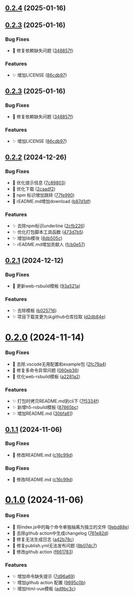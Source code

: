 ## [0.2.4](https://github.com/MuyianKing/cli/compare/v0.2.3...v0.2.4) (2025-01-16)



## [0.2.3](https://github.com/MuyianKing/cli/compare/v0.2.2...v0.2.3) (2025-01-16)


### Bug Fixes

* :bug: 修复依赖缺失问题 ([348857f](https://github.com/MuyianKing/cli/commit/348857f79b5c2771b4b70f2cfb32f5d6c0e80f39))


### Features

* :sparkles: 增加LICENSE ([86cdb97](https://github.com/MuyianKing/cli/commit/86cdb97e7c807dfa00a87eabc7c556526460c351))



## [0.2.3](https://github.com/MuyianKing/cli/compare/v0.2.2...v0.2.3) (2025-01-16)


### Bug Fixes

* :bug: 修复依赖缺失问题 ([348857f](https://github.com/MuyianKing/cli/commit/348857f79b5c2771b4b70f2cfb32f5d6c0e80f39))


### Features

* :sparkles: 增加LICENSE ([86cdb97](https://github.com/MuyianKing/cli/commit/86cdb97e7c807dfa00a87eabc7c556526460c351))



## [0.2.2](https://github.com/MuyianKing/cli/compare/v0.2.1...v0.2.2) (2024-12-26)


### Bug Fixes

* :bug: 优化提示信息 ([7c89803](https://github.com/MuyianKing/cli/commit/7c89803bec6c39a6eff541cd8094d5a090383892))
* :bug: 优化下载 ([2caadf2](https://github.com/MuyianKing/cli/commit/2caadf25d3208b010aeb557cb255588cb3c3ab55))
* :bug: npm 标识增加跳转 ([77fe990](https://github.com/MuyianKing/cli/commit/77fe990053b31dc80ea25c4c1e50de69f0752fc0))
* :bug: rEADME.md增加download ([b87d1df](https://github.com/MuyianKing/cli/commit/b87d1dfe6b2582b3b777f9aeb7d8562e64a9ae65))


### Features

* :sparkles: 去除npm标识underline ([2cfb226](https://github.com/MuyianKing/cli/commit/2cfb2267c7fccf8473c7d8af445553376f8a0c26))
* :sparkles: 优化打包脚本工具函数 ([473d7b5](https://github.com/MuyianKing/cli/commit/473d7b5e3fd17784c081666cbae5fe72823f2151))
* :sparkles: 增加lib模块 ([8db505c](https://github.com/MuyianKing/cli/commit/8db505c4d167bc2ae505cd6cc0d7948e082cad52))
* :sparkles: rEADME.md增加贡献人 ([fcb0e57](https://github.com/MuyianKing/cli/commit/fcb0e5750f4b46c7e7fb8c42f114c804a54eb39e))



## [0.2.1](https://github.com/MuyianKing/cli/compare/v0.2.0...v0.2.1) (2024-12-12)


### Bug Fixes

* :bug: 更新web-rsbuild模板 ([93a521a](https://github.com/MuyianKing/cli/commit/93a521ae26c1d15f2a24490795e1bc3fe9b4c970))


### Features

* :sparkles: 去除模板 ([b025716](https://github.com/MuyianKing/cli/commit/b025716172d61599d66758b47282a55ab1054956))
* :sparkles: 项目下载变更为从github仓库拉取 ([d2db84e](https://github.com/MuyianKing/cli/commit/d2db84e498065da27c8a29c2c197b93a04322bb4))



# [0.2.0](https://github.com/MuyianKing/cli/compare/v0.1.2...v0.2.0) (2024-11-14)


### Bug Fixes

* :bug: 去除.vscode无用配置和example包 ([2fc79a4](https://github.com/MuyianKing/cli/commit/2fc79a463de4a2a26322901ef9153728b1240616))
* :bug: 修复多命令异常问题 ([060eb36](https://github.com/MuyianKing/cli/commit/060eb365885cca769bae0dbeaa3a79509ffe65ae))
* :bug: 优化web-rsbuild模板 ([a2281a2](https://github.com/MuyianKing/cli/commit/a2281a25dacf4089f85a9309b60698d3e0abd492))


### Features

* :sparkles: 打包时拷贝README.md到cli下 ([7f5334f](https://github.com/MuyianKing/cli/commit/7f5334ff2e59b78b7540b915bd7beeafccbe9427))
* :sparkles: 新增h5-rsbuild模板 ([87865bc](https://github.com/MuyianKing/cli/commit/87865bc1f72695b475cc7bf4818e208bc6c1cada))
* :sparkles: 增加README.md ([30bfa61](https://github.com/MuyianKing/cli/commit/30bfa61c93debc3eb18268c7336b799fbe9f724d))


## [0.1.1](https://github.com/MuyianKing/cli/compare/v0.1.0...v0.1.1) (2024-11-06)


### Bug Fixes

* :bug: 修改README.md ([c16c99d](https://github.com/MuyianKing/cli/commit/c16c99d9bace9c1007e63acc564e28a022fae9bb))



### Bug Fixes

* :bug: 修改README.md ([c16c99d](https://github.com/MuyianKing/cli/commit/c16c99d9bace9c1007e63acc564e28a022fae9bb))



# [0.1.0](https://github.com/MuyianKing/cli/compare/9ebd88e7f51cd61d74d56b462813883daacefeb0...v0.1.0) (2024-11-06)


### Bug Fixes

* :bug: 将index.js中的每个命令单独抽离为独立的文件 ([9ebd88e](https://github.com/MuyianKing/cli/commit/9ebd88e7f51cd61d74d56b462813883daacefeb0))
* :bug: 去除github action中生成changelog ([761e82d](https://github.com/MuyianKing/cli/commit/761e82d6d13c6289bad96739bbbe5e5a4d4e2420))
* :bug: 修复无法生成日志 ([a42b78c](https://github.com/MuyianKing/cli/commit/a42b78c50cfb0f4bfb245dd2ecb22511263a4cc2))
* :bug: 修复publish.yml无法发布问题 ([8b07dc7](https://github.com/MuyianKing/cli/commit/8b07dc75e211891dfc1ec1f111c6bdf589ee3b1b))
* :bug: 修改github action ([f661783](https://github.com/MuyianKing/cli/commit/f6617830f0648ed3e0931ce5a2af35111d6bb8fa))


### Features

* :sparkles: 增加命令缺失提示 ([7d96a69](https://github.com/MuyianKing/cli/commit/7d96a69f04faa31c3dccebce176cf39f5bc022e4))
* :sparkles: 增加github action 配置 ([9895c0b](https://github.com/MuyianKing/cli/commit/9895c0b1e5e3f5ec570c5cb7ca2b6dce08705bcf))
* :sparkles: 增加html-vue模板 ([ad9bc3c](https://github.com/MuyianKing/cli/commit/ad9bc3c7e714692d6a4c9d42cb7d48dce2db3a36))




